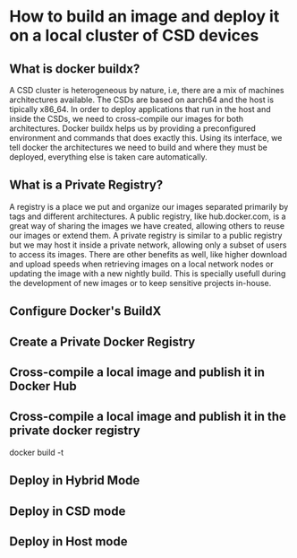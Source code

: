 # How to build an image and deploy it on a local cluster of CSD devices

## What is docker buildx?

A CSD cluster is heterogeneous by nature, i.e, there are a mix of machines architectures available. The CSDs are based on aarch64 and the host is tipically x86_64. In order to deploy applications that run in the host and inside the CSDs, we need to cross-compile our images for both architectures. Docker buildx helps us by providing a preconfigured environment and commands that does exactly this. Using its interface, we tell docker the architectures we need to build and where they must be deployed, everything else is taken care automatically.

## What is a Private Registry?

A registry is a place we put and organize our images separated primarily by tags and different architectures. A public registry, like hub.docker.com, is a great way of sharing the images we have created, allowing others to reuse our images or extend them. A private registry is similar to a public registry but we may host it inside a private network, allowing only a subset of users to access its images. There are other benefits as well, like higher download and upload speeds when retrieving images on a local network nodes or updating the image with a new nightly build. This is specially usefull during the development of new images or to keep sensitive projects in-house.

## Configure Docker's BuildX

## Create a Private Docker Registry

## Cross-compile a local image and publish it in Docker Hub

## Cross-compile a local image and publish it in the private docker registry

docker build -t

## Deploy in Hybrid Mode

## Deploy in CSD mode

## Deploy in Host mode
